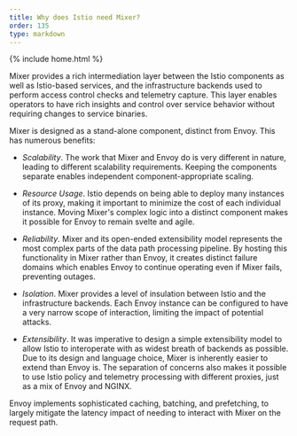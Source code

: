 ```yaml
---
title: Why does Istio need Mixer?
order: 135
type: markdown
---
```

{% include home.html %}

Mixer provides a rich intermediation layer between the Istio components as well as Istio-based services,
and the infrastructure backends used to perform access control checks and telemetry capture. This
layer enables operators to have rich insights and control over service behavior without requiring
changes to service binaries.

Mixer is designed as a stand-alone component, distinct from Envoy. This has numerous benefits:

- *Scalability*.
The work that Mixer and Envoy do is very different in nature, leading to different scalability
requirements. Keeping the components separate enables independent component-appropriate scaling.

- *Resource Usage*.
Istio depends on being able to deploy many instances of its proxy, making it important to minimize the
cost of each individual instance. Moving Mixer's complex logic into a distinct component makes it 
possible for Envoy to remain svelte and agile.

- *Reliability*.
Mixer and its open-ended extensibility model represents the most complex parts of the
data path processing pipeline. By hosting this functionality in Mixer rather than Envoy,
it creates distinct failure domains which enables Envoy to continue operating even if Mixer
fails, preventing outages.

- *Isolation*.
Mixer provides a level of insulation between Istio and the infrastructure backends. Each Envoy instance can be configured to have a 
very narrow scope of interaction, limiting the impact of potential attacks.

- *Extensibility*.
It was imperative to design a simple extensibility model to allow Istio to interoperate
with as widest breath of backends as possible. Due to its design and language choice, Mixer is inherently
easier to extend than Envoy is. The separation of concerns also makes it possible to use
Istio policy and telemetry processing with different proxies, just as a mix of Envoy and NGINX.

Envoy implements sophisticated caching, batching, and prefetching, to largely mitigate the
latency impact of needing to interact with Mixer on the request path.
